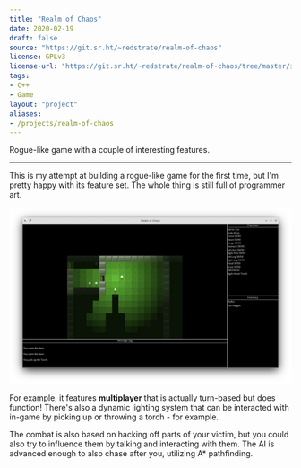 ```yaml
---
title: "Realm of Chaos"
date: 2020-02-19
draft: false
source: "https://git.sr.ht/~redstrate/realm-of-chaos"
license: GPLv3
license-url: "https://git.sr.ht/~redstrate/realm-of-chaos/tree/master/item/LICENSE"
tags:
- C++
- Game 
layout: "project"
aliases:
- /projects/realm-of-chaos
---
```


Rogue-like game with a couple of interesting features.

<!--more-->
---

This is my attempt at building a rogue-like game for the first time, but I'm pretty happy with its feature set. The whole thing is still full of programmer art.

![Screenshot of one the game areas](screenshot.webp)

For example, it features **multiplayer** that is actually turn-based but does function! There's also a dynamic lighting system that can be interacted with in-game by picking up or throwing a torch - for example.

The combat is also based on hacking off parts of your victim, but you could also try to influence them by talking and interacting with them. The AI is advanced enough to also chase after you, utilizing A* pathfinding.
